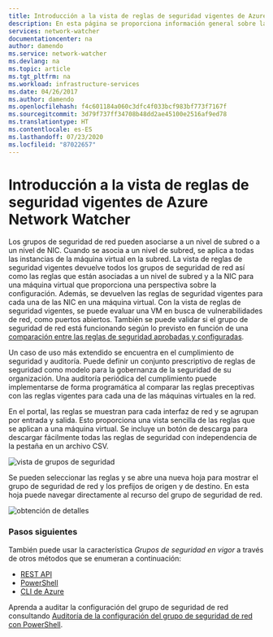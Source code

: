 ```yaml
---
title: Introducción a la vista de reglas de seguridad vigentes de Azure Network Watcher | Microsoft Docs
description: En esta página se proporciona información general sobre las funcionalidades de la vista de reglas de seguridad vigentes de Network Watcher
services: network-watcher
documentationcenter: na
author: damendo
ms.service: network-watcher
ms.devlang: na
ms.topic: article
ms.tgt_pltfrm: na
ms.workload: infrastructure-services
ms.date: 04/26/2017
ms.author: damendo
ms.openlocfilehash: f4c601184a060c3dfc4f033bcf983bf773f7167f
ms.sourcegitcommit: 3d79f737ff34708b48dd2ae45100e2516af9ed78
ms.translationtype: HT
ms.contentlocale: es-ES
ms.lasthandoff: 07/23/2020
ms.locfileid: "87022657"
---
```

# <a name="introduction-to-effective-security-rules-view-in-azure-network-watcher"></a>Introducción a la vista de reglas de seguridad vigentes de Azure Network Watcher

Los grupos de seguridad de red pueden asociarse a un nivel de subred o a un nivel de NIC. Cuando se asocia a un nivel de subred, se aplica a todas las instancias de la máquina virtual en la subred. La vista de reglas de seguridad vigentes devuelve todos los grupos de seguridad de red así como las reglas que están asociadas a un nivel de subred y a la NIC para una máquina virtual que proporciona una perspectiva sobre la configuración. Además, se devuelven las reglas de seguridad vigentes para cada una de las NIC en una máquina virtual. Con la vista de reglas de seguridad vigentes, se puede evaluar una VM en busca de vulnerabilidades de red, como puertos abiertos. También se puede validar si el grupo de seguridad de red está funcionando según lo previsto en función de una [comparación entre las reglas de seguridad aprobadas y configuradas](network-watcher-nsg-auditing-powershell.md).

Un caso de uso más extendido se encuentra en el cumplimiento de seguridad y auditoría. Puede definir un conjunto prescriptivo de reglas de seguridad como modelo para la gobernanza de la seguridad de su organización. Una auditoría periódica del cumplimiento puede implementarse de forma programática al comparar las reglas preceptivas con las reglas vigentes para cada una de las máquinas virtuales en la red.

En el portal, las reglas se muestran para cada interfaz de red y se agrupan por entrada y salida. Esto proporciona una vista sencilla de las reglas que se aplican a una máquina virtual. Se incluye un botón de descarga para descargar fácilmente todas las reglas de seguridad con independencia de la pestaña en un archivo CSV.

![vista de grupos de seguridad][1]

Se pueden seleccionar las reglas y se abre una nueva hoja para mostrar el grupo de seguridad de red y los prefijos de origen y de destino. En esta hoja puede navegar directamente al recurso del grupo de seguridad de red.

![obtención de detalles][2]

### <a name="next-steps"></a>Pasos siguientes

También puede usar la característica *Grupos de seguridad en vigor* a través de otros métodos que se enumeran a continuación:
* [REST API](https://docs.microsoft.com/rest/api/virtualnetwork/NetworkInterfaces/ListEffectiveNetworkSecurityGroups)
* [PowerShell](https://docs.microsoft.com/powershell/module/az.network/get-azeffectivenetworksecuritygroup?view=azps-4.4.0)
* [CLI de Azure](https://docs.microsoft.com/cli/azure/network/nic?view=azure-cli-latest#az-network-nic-list-effective-nsg)

Aprenda a auditar la configuración del grupo de seguridad de red consultando [Auditoría de la configuración del grupo de seguridad de red con PowerShell](network-watcher-nsg-auditing-powershell.md).

[1]: ./media/network-watcher-security-group-view-overview/securitygroupview.png
[2]: ./media/network-watcher-security-group-view-overview/figure1.png









